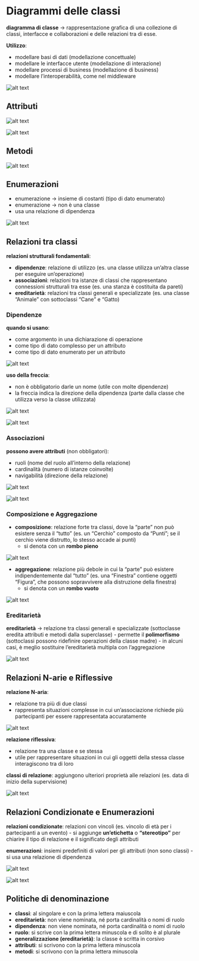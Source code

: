 # Diagrammi delle classi
**diagramma di classe** -> rappresentazione grafica di una collezione di classi, interfacce e collaborazioni e delle relazioni tra di esse.

**Utilizzo**:
- modellare basi di dati (modellazione concettuale)
- modellare le interfacce utente (modellazione di interazione)
- modellare processi di business (modellazione di business)
- modellare l’interoperabilità, come nel middleware

![alt text](<images/Screenshot 2024-11-12 alle 19.39.57.png>)

## Attributi
![alt text](<images/Screenshot 2024-11-12 alle 19.41.02.png>)

![alt text](<images/Screenshot 2024-11-12 alle 19.47.58.png>)

## Metodi
![alt text](<images/Screenshot 2024-11-12 alle 19.48.45.png>)

## Enumerazioni
- enumerazione -> insieme di costanti (tipo di dato enumerato)
- enumerazione -> non è una classe
- usa una relazione di dipendenza

![alt text](<images/Screenshot 2024-11-12 alle 19.52.44.png>)

## Relazioni tra classi
**relazioni strutturali fondamentali**:
- **dipendenze**: relazione di utilizzo (es. una classe utilizza un’altra classe per eseguire un’operazione)
- **associazioni**: relazioni tra istanze di classi che rappresentano connessioni strutturali tra esse (es. una stanza è costituita da pareti)
- **ereditarietà**: relazioni tra classi generali e specializzate (es. una classe “Animale” con sottoclassi “Cane” e “Gatto)

### Dipendenze
**quando si usano**:
- come argomento in una dichiarazione di operazione
- come tipo di dato complesso per un attributo
- come tipo di dato enumerato per un attributo

![alt text](<images/Screenshot 2024-11-12 alle 19.59.42.png>)

**uso della freccia**: 
- non è obbligatorio darle un nome (utile con molte dipendenze)
- la freccia indica la direzione della dipendenza (parte dalla classe che utilizza verso la classe utilizzata)

![alt text](<images/Screenshot 2024-11-12 alle 20.04.51.png>)

![alt text](<images/Screenshot 2024-11-12 alle 20.08.07.png>)

### Associazioni
**possono avere attributi** (non obbligatori):
- ruoli (nome del ruolo all’interno della relazione)
- cardinalità (numero di istanze coinvolte)
- navigabilità (direzione della relazione)

![alt text](<images/Screenshot 2024-11-12 alle 20.12.52.png>)

![alt text](<images/Screenshot 2024-11-12 alle 20.14.21.png>)


### Composizione e Aggregazione
- **composizione**: relazione forte tra classi, dove la “parte” non può esistere senza il “tutto” (es. un “Cerchio” composto da “Punti”; se il cerchio viene distrutto, lo stesso accade ai punti)
    - si denota con un **rombo pieno**

![alt text](<images/Screenshot 2024-11-12 alle 20.25.06.png>)

- **aggregazione**: relazione più debole in cui la “parte” può esistere indipendentemente dal “tutto” (es. una “Finestra” contiene oggetti “Figura”, che possono sopravvivere alla distruzione della finestra)
    - si denota con un **rombo vuoto**

![alt text](<images/Screenshot 2024-11-12 alle 20.25.59.png>)

### Ereditarietà
**ereditarietà** -> relazione tra classi generali e specializzate (sottoclasse eredita attributi e metodi dalla superclasse)
    - permette il **polimorfismo** (sottoclassi possono ridefinire operazioni della classe madre)
    - in alcuni casi, è meglio sostituire l’ereditarietà multipla con l’aggregazione

![alt text](<images/Screenshot 2024-11-12 alle 20.32.48.png>)

## Relazioni N-arie e Riflessive
**relazione N-aria**:
- relazione tra più di due classi
- rappresenta situazioni complesse in cui un’associazione richiede più partecipanti per essere rappresentata accuratamente

![alt text](<images/Screenshot 2024-11-12 alle 20.41.49.png>)

**relazione riflessiva**:
- relazione tra una classe e se stessa
- utile per rappresentare situazioni in cui gli oggetti della stessa classe interagiscono tra di loro

**classi di relazione**: aggiungono ulteriori proprietà alle relazioni (es. data di inizio della supervisione)

![alt text](<images/Screenshot 2024-11-12 alle 20.45.00.png>)



## Relazioni Condizionate e Enumerazioni
**relazioni condizionate**: relazioni con vincoli (es. vincolo di età per i partecipanti a un evento)
    - si aggiunge **un’etichetta** o **“stereotipo”** per chiarire il tipo di relazione e il significato degli attributi

**enumerazioni**: insiemi predefiniti di valori per gli attributi (non sono classi)
    - si usa una relazione di dipendenza

![alt text](<images/Screenshot 2024-11-12 alle 20.49.20.png>)

![alt text](<images/Screenshot 2024-11-12 alle 20.50.48.png>)

## Politiche di denominazione
- **classi**: al singolare e con la prima lettera maiuscola
- **ereditarietà**: non viene nominata, né porta cardinalità o nomi di ruolo
- **dipendenza**: non viene nominata, né porta cardinalità o nomi di ruolo
- **ruolo**: si scrive con la prima lettera minuscola e di solito è al plurale
- **generalizzazione (ereditarietà)**: la classe è scritta in corsivo
- **attributi**: si scrivono con la prima lettera minuscola
- **metodi**: si scrivono con la prima lettera minuscola